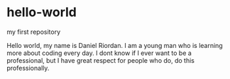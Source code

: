 # hello-world
my first repository

Hello world, my name is Daniel Riordan. I am a young man who is learning more about coding every day. I dont know if I ever want to be a professional, but I have great respect for people who do, do this professionally.
